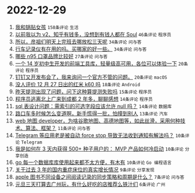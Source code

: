 # 2022-12-29

1. [我和锅贴女孩](https://www.v2ex.com/t/905285) `158条评论` `生活`
1. [以前我以为 v2、知乎有钱多，没想到有钱人都在 Soul](https://www.v2ex.com/t/905271) `46条评论` `程序员`
1. [所以，彦祖们明天上完班去哪放松三天呢](https://www.v2ex.com/t/905277) `34条评论` `问与答`
1. [行车记录仪有在用的吗。买哪家的好一些。](https://www.v2ex.com/t/905268) `34条评论` `问与答`
1. [哪些 n95 口罩品牌比较好](https://www.v2ex.com/t/905273) `27条评论` `问与答`
1. [一个 14 岁初中生开发的前端工具库，轻量级高可用，各位可以体验一下](https://www.v2ex.com/t/905279) `20条评论` `程序员`
1. [钉钉又开发布会了，我来询问一个官方不管的问题。](https://www.v2ex.com/t/905274) `20条评论` `macOS`
1. [没人评价 12 月 27 日出的红米 k60 吗](https://www.v2ex.com/t/905291) `18条评论` `Android`
1. [昨天提测出现了问题，问下这种算提测失败吗](https://www.v2ex.com/t/905298) `15条评论` `程序员`
1. [程序员逃离北上广来到成都 2 年多，聊聊感想](https://www.v2ex.com/t/905294) `14条评论` `程序员`
1. [sql 表设计问题：需索引的可选字段应该允许 null 吗？](https://www.v2ex.com/t/905289) `14条评论` `数据库`
1. [路口车多时候怎么变道啊，新手慌得一批，怕撞到别人](https://www.v2ex.com/t/905309) `13条评论` `汽车`
1. [web 地图 developer，为啥谷歌地图、高德地图等，如此丝滑，采用何种技术、算法、框架？](https://www.v2ex.com/t/905272) `11条评论` `问与答`
1. [Telegram 等应用老是被自动 force stop 导致无法收到通知有解法吗？](https://www.v2ex.com/t/905276) `10条评论` `Telegram`
1. [我是如何在 3 天内获得 500+ 种子用户的： MVP 产品如何冷启动](https://www.v2ex.com/t/905267) `10条评论` `分享创造`
1. [go 每一个数据库库使用起来都不太方便，有木有](https://www.v2ex.com/t/905265) `10条评论` `Go 编程语言`
1. [关于过去 3 年的国内重症床位的真实增长情况](https://www.v2ex.com/t/905293) `9条评论` `分享发现`
1. [apple 图书不同设备之间阅读记录的同步策略和周期是什么？](https://www.v2ex.com/t/905266) `7条评论` `问与答`
1. [元旦三天打算去广州玩，有什么好吃的店推荐么铁汁们](https://www.v2ex.com/t/905316) `6条评论` `广州`
